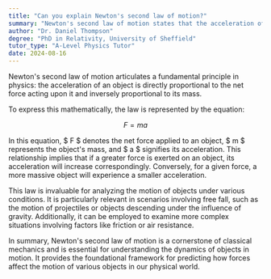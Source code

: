 ```yaml
---
title: "Can you explain Newton's second law of motion?"
summary: "Newton's second law of motion states that the acceleration of an object is directly proportional to the force acting upon it."
author: "Dr. Daniel Thompson"
degree: "PhD in Relativity, University of Sheffield"
tutor_type: "A-Level Physics Tutor"
date: 2024-08-16
---
```


Newton's second law of motion articulates a fundamental principle in physics: the acceleration of an object is directly proportional to the net force acting upon it and inversely proportional to its mass. 

To express this mathematically, the law is represented by the equation:

$$
F = ma
$$

In this equation, $ F $ denotes the net force applied to an object, $ m $ represents the object's mass, and $ a $ signifies its acceleration. This relationship implies that if a greater force is exerted on an object, its acceleration will increase correspondingly. Conversely, for a given force, a more massive object will experience a smaller acceleration.

This law is invaluable for analyzing the motion of objects under various conditions. It is particularly relevant in scenarios involving free fall, such as the motion of projectiles or objects descending under the influence of gravity. Additionally, it can be employed to examine more complex situations involving factors like friction or air resistance.

In summary, Newton's second law of motion is a cornerstone of classical mechanics and is essential for understanding the dynamics of objects in motion. It provides the foundational framework for predicting how forces affect the motion of various objects in our physical world.
    
